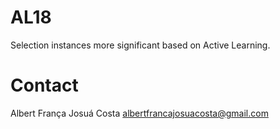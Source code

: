 # AL18
Selection instances more significant based on Active Learning.


# Contact
Albert França Josuá Costa
albertfrancajosuacosta@gmail.com
